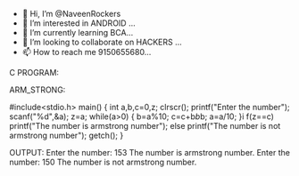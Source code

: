 - 👋 Hi, I’m @NaveenRockers
- 👀 I’m interested in ANDROID ...
- 🌱 I’m currently learning BCA...
- 💞️ I’m looking to collaborate on HACKERS ...
- 📫 How to reach me 9150655680...


C PROGRAM:

ARM_STRONG:

#include<stdio.h>
main()
{
int a,b,c=0,z;
clrscr();
printf("Enter the number");
scanf("%d",&a);
z=a;
while(a>0)
{
b=a%10;
c=c+b*b*b;
a=a/10;
}i
f(z==c)
printf("The number is armstrong number");
else
printf("The number is not armstrong number");
getch();
}

OUTPUT:
Enter the number: 153
The number is armstrong number.
Enter the number: 150
The number is not armstrong number.




<!---
NaveenRockers/NaveenRockers is a ✨ special ✨ repository because its `README.md` (this file) appears on your GitHub profile.
You can click the Preview link to take a look at your changes.
--->

